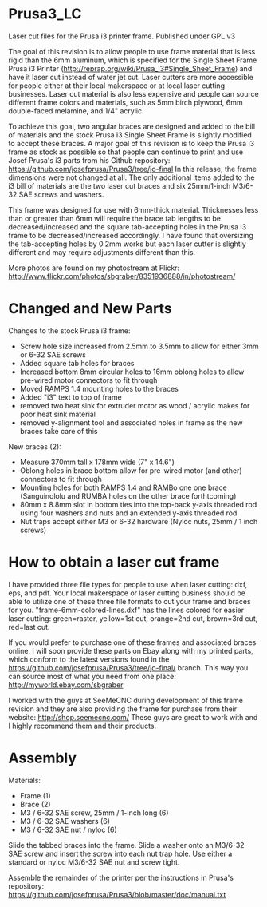 Prusa3_LC
=========

Laser cut files for the Prusa i3 printer frame.
Published under GPL v3


The goal of this revision is to allow people to use frame material that is less rigid than the 6mm aluminum, which is specified for the Single Sheet Frame Prusa i3 Printer (http://reprap.org/wiki/Prusa_i3#Single_Sheet_Frame) and have it laser cut instead of water jet cut. Laser cutters are more accessible for people either at their local makerspace or at local laser cutting businesses. Laser cut material is also less expensive and people can source different frame colors and materials, such as 5mm birch plywood, 6mm double-faced melamine, and 1/4" acrylic.

To achieve this goal, two angular braces are designed and added to the bill of materials and the stock Prusa i3 Single Sheet Frame is slightly modified to accept these braces. A major goal of this revision is to keep the Prusa i3 frame as stock as possible so that people can continue to print and use Josef Prusa's i3 parts from his Github repository: https://github.com/josefprusa/Prusa3/tree/jo-final In this release, the frame dimensions were not changed at all. The only additional items added to the i3 bill of materials are the two laser cut braces and six 25mm/1-inch M3/6-32 SAE screws and washers.

This frame was designed for use with 6mm-thick material. Thicknesses less than or greater than 6mm will require the brace tab lengths to be decreased/increased and the square tab-accepting holes in the Prusa i3 frame to be decreased/increased accordingly. I have found that oversizing the tab-accepting holes by 0.2mm works but each laser cutter is slightly different and may require adjustments different than this.

More photos are found on my photostream at Flickr: http://www.flickr.com/photos/sbgraber/8351936888/in/photostream/


Changed and New Parts
=====================


Changes to the stock Prusa i3 frame:

* Screw hole size increased from 2.5mm to 3.5mm to allow for either 3mm or 6-32 SAE screws
* Added square tab holes for braces
* Increased bottom 8mm circular holes to 16mm oblong holes to allow pre-wired motor connectors to fit through
* Moved RAMPS 1.4 mounting holes to the braces
* Added "i3" text to top of frame
* removed two heat sink for extruder motor as wood / acrylic makes for poor heat sink material
* removed y-alignment tool and associated holes in frame as the new braces take care of this

New braces (2):

* Measure 370mm tall x 178mm wide (7" x 14.6")
* Oblong holes in brace bottom allow for pre-wired motor (and other) connectors to fit through
* Mounting holes for both RAMPS 1.4 and RAMBo one one brace (Sanguinololu and RUMBA holes on the other brace forthtcoming)
* 80mm x 8.8mm slot in bottom ties into the top-back y-axis threaded rod using four washers and nuts and an extended y-axis threaded rod
* Nut traps accept either M3 or 6-32 hardware (Nyloc nuts, 25mm / 1 inch screws)


How to obtain a laser cut frame
===============================

I have provided three file types for people to use when laser cutting: dxf, eps, and pdf. Your local makerspace or laser cutting business should be able to utilize one of these three file formats to cut your frame and braces for you. "frame-6mm-colored-lines.dxf" has the lines colored for easier laser cutting: green=raster, yellow=1st cut, orange=2nd cut, brown=3rd cut, red=last cut.

If you would prefer to purchase one of these frames and associated braces online, I will soon provide these parts on Ebay along with my printed parts, which conform to the latest versions found in the https://github.com/josefprusa/Prusa3/tree/jo-final/ branch. This way you can source most of what you need from one place: http://myworld.ebay.com/sbgraber

I worked with the guys at SeeMeCNC during development of this frame revision and they are also providing the frame for purchase from their website: http://shop.seemecnc.com/  These guys are great to work with and I highly recommend them and their products.


Assembly
========

Materials:

* Frame (1)
* Brace (2)
* M3 / 6-32 SAE screw, 25mm / 1-inch long (6)
* M3 / 6-32 SAE washers (6)
* M3 / 6-32 SAE nut / nyloc (6)

Slide the tabbed braces into the frame. Slide a washer onto an M3/6-32 SAE screw and insert the screw into each nut trap hole. Use either a standard or nyloc M3/6-32 SAE nut and screw tight.

Assemble the remainder of the printer per the instructions in Prusa's repository: https://github.com/josefprusa/Prusa3/blob/master/doc/manual.txt
